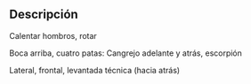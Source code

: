 ## Descripción

Calentar hombros, rotar

Boca arriba, cuatro patas: Cangrejo adelante y atrás, escorpión

Lateral, frontal, levantada técnica (hacia atrás)

